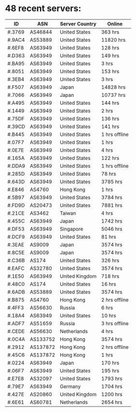 # 48 recent servers:

| ID | ASN | Server Country | Online |
| ------ | ------ | ------ | ------ |
| #.3769 | AS46844 | United States | 363 hrs |
| #.9AC4 | AS53889 | United States | 11820 hrs |
| #.6EF8 | AS63949 | United States | 128 hrs |
| #.D363 | AS63949 | United States | 149 hrs |
| #.BA95 | AS63949 | United States | 3 hrs |
| #.8051 | AS63949 | United States | 153 hrs |
| #.3EB4 | AS63949 | United States | 3 hrs |
| #.F507 | AS63949 | Japan | 14828 hrs |
| #.7066 | AS63949 | Japan | 10737 hrs |
| #.A495 | AS63949 | United States | 144 hrs |
| #.1449 | AS63949 | United States | 2 hrs |
| #.75DF | AS63949 | United States | 136 hrs |
| #.39CD | AS63949 | United States | 141 hrs |
| #.B445 | AS63949 | United States | 1 hrs offline |
| #.07F7 | AS63949 | United States | 1 hrs |
| #.0E7E | AS63949 | United States | 4 hrs |
| #.165A | AS63949 | United States | 122 hrs |
| #.DDA9 | AS63949 | United States | 1 hrs offline |
| #.285D | AS63949 | United States | 78 hrs |
| #.643D | AS63949 | United States | 3785 hrs |
| #.E846 | AS4760 | Hong Kong | 1 hrs |
| #.5B97 | AS63949 | United States | 3784 hrs |
| #.FD9D | AS20473 | United States | 7881 hrs |
| #.21CE | AS3462 | Taiwan | 4 hrs |
| #.455C | AS63949 | Japan | 1742 hrs |
| #.DF53 | AS63949 | Singapore | 5046 hrs |
| #.DCF9 | AS63949 | United States | 81 hrs |
| #.3EAE | AS9009 | Japan | 3574 hrs |
| #.8C5E | AS9009 | Japan | 3574 hrs |
| #.C36B | AS174 | United States | 326 hrs |
| #.EAFC | AS32780 | United States | 3574 hrs |
| #.1E50 | AS63949 | United Kingdom | 718 hrs |
| #.48C0 | AS174 | United States | 16 hrs |
| #.6ADB | AS53889 | United States | 3574 hrs |
| #.B875 | AS4760 | Hong Kong | 2 hrs offline |
| #.4FF3 | AS56630 | Russia | 6 hrs |
| #.18A4 | AS63949 | United States | 10 hrs |
| #.ADF7 | AS51659 | Russia | 3 hrs offline |
| #.CEDE | AS56630 | Netherlands | 4 hrs |
| #.0C4A | AS133752 | Hong Kong | 3574 hrs |
| #.2912 | AS137872 | Hong Kong | 2 hrs offline |
| #.45C6 | AS137872 | Hong Kong | 1 hrs |
| #.0224 | AS63949 | Japan | 170 hrs |
| #.06F7 | AS63949 | United States | 195 hrs |
| #.E7E8 | AS32097 | United States | 1793 hrs |
| #.79E7 | AS63949 | Germany | 1704 hrs |
| #.427E | AS20860 | United Kingdom | 1200 hrs |
| #.6E61 | AS60781 | Netherlands | 2654 hrs |

